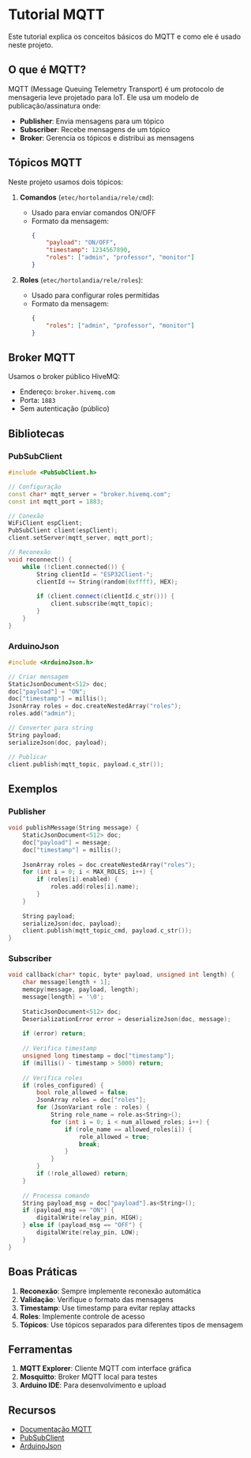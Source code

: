 # Tutorial MQTT

Este tutorial explica os conceitos básicos do MQTT e como ele é usado neste projeto.

## O que é MQTT?

MQTT (Message Queuing Telemetry Transport) é um protocolo de mensageria leve projetado para IoT. Ele usa um modelo de publicação/assinatura onde:

- **Publisher**: Envia mensagens para um tópico
- **Subscriber**: Recebe mensagens de um tópico
- **Broker**: Gerencia os tópicos e distribui as mensagens

## Tópicos MQTT

Neste projeto usamos dois tópicos:

1. **Comandos** (`etec/hortolandia/rele/cmd`):
   - Usado para enviar comandos ON/OFF
   - Formato da mensagem:
     ```json
     {
         "payload": "ON/OFF",
         "timestamp": 1234567890,
         "roles": ["admin", "professor", "monitor"]
     }
     ```

2. **Roles** (`etec/hortolandia/rele/roles`):
   - Usado para configurar roles permitidas
   - Formato da mensagem:
     ```json
     {
         "roles": ["admin", "professor", "monitor"]
     }
     ```

## Broker MQTT

Usamos o broker público HiveMQ:
- Endereço: `broker.hivemq.com`
- Porta: `1883`
- Sem autenticação (público)

## Bibliotecas

### PubSubClient
```cpp
#include <PubSubClient.h>

// Configuração
const char* mqtt_server = "broker.hivemq.com";
const int mqtt_port = 1883;

// Conexão
WiFiClient espClient;
PubSubClient client(espClient);
client.setServer(mqtt_server, mqtt_port);

// Reconexão
void reconnect() {
    while (!client.connected()) {
        String clientId = "ESP32Client-";
        clientId += String(random(0xffff), HEX);
        
        if (client.connect(clientId.c_str())) {
            client.subscribe(mqtt_topic);
        }
    }
}
```

### ArduinoJson
```cpp
#include <ArduinoJson.h>

// Criar mensagem
StaticJsonDocument<512> doc;
doc["payload"] = "ON";
doc["timestamp"] = millis();
JsonArray roles = doc.createNestedArray("roles");
roles.add("admin");

// Converter para string
String payload;
serializeJson(doc, payload);

// Publicar
client.publish(mqtt_topic, payload.c_str());
```

## Exemplos

### Publisher
```cpp
void publishMessage(String message) {
    StaticJsonDocument<512> doc;
    doc["payload"] = message;
    doc["timestamp"] = millis();
    
    JsonArray roles = doc.createNestedArray("roles");
    for (int i = 0; i < MAX_ROLES; i++) {
        if (roles[i].enabled) {
            roles.add(roles[i].name);
        }
    }
    
    String payload;
    serializeJson(doc, payload);
    client.publish(mqtt_topic_cmd, payload.c_str());
}
```

### Subscriber
```cpp
void callback(char* topic, byte* payload, unsigned int length) {
    char message[length + 1];
    memcpy(message, payload, length);
    message[length] = '\0';
    
    StaticJsonDocument<512> doc;
    DeserializationError error = deserializeJson(doc, message);
    
    if (error) return;
    
    // Verifica timestamp
    unsigned long timestamp = doc["timestamp"];
    if (millis() - timestamp > 5000) return;
    
    // Verifica roles
    if (roles_configured) {
        bool role_allowed = false;
        JsonArray roles = doc["roles"];
        for (JsonVariant role : roles) {
            String role_name = role.as<String>();
            for (int i = 0; i < num_allowed_roles; i++) {
                if (role_name == allowed_roles[i]) {
                    role_allowed = true;
                    break;
                }
            }
        }
        if (!role_allowed) return;
    }
    
    // Processa comando
    String payload_msg = doc["payload"].as<String>();
    if (payload_msg == "ON") {
        digitalWrite(relay_pin, HIGH);
    } else if (payload_msg == "OFF") {
        digitalWrite(relay_pin, LOW);
    }
}
```

## Boas Práticas

1. **Reconexão**: Sempre implemente reconexão automática
2. **Validação**: Verifique o formato das mensagens
3. **Timestamp**: Use timestamp para evitar replay attacks
4. **Roles**: Implemente controle de acesso
5. **Tópicos**: Use tópicos separados para diferentes tipos de mensagem

## Ferramentas

1. **MQTT Explorer**: Cliente MQTT com interface gráfica
2. **Mosquitto**: Broker MQTT local para testes
3. **Arduino IDE**: Para desenvolvimento e upload

## Recursos

- [Documentação MQTT](https://mqtt.org/documentation)
- [PubSubClient](https://github.com/knolleary/pubsubclient)
- [ArduinoJson](https://arduinojson.org/)
